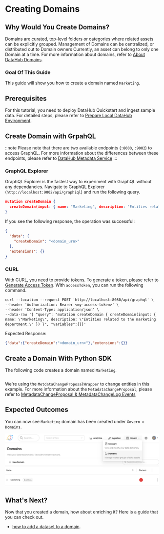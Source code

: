 # Creating Domains

## Why Would You Create Domains? 
Domains are curated, top-level folders or categories where related assets can be explicitly grouped. Management of Domains can be centralized, or distributed out to Domain owners Currently, an asset can belong to only one Domain at a time.
For more information about domains, refer to [About DataHub Domains](/docs/domains.md).

### Goal Of This Guide
This guide will show you how to create a domain named `Marketing`.

## Prerequisites
For this tutorial, you need to deploy DataHub Quickstart and ingest sample data. 
For detailed steps, please refer to [Prepare Local DataHub Environment](/docs/api/tutorials/references/prepare-datahub.md).

## Create Domain with GrpahQL

::note
Please note that there are two available endpoints (`:8000`, `:9002`) to access GraphQL.
For more information about the differences between these endpoints, please refer to [DataHub Metadata Service](../../../metadata-service/README.md#graphql-api)
:::

### GraphQL Explorer
GraphQL Explorer is the fastest way to experiment with GraphQL without any dependancies. 
Navigate to GraphQL Explorer (`http://localhost:9002/api/graphiql`) and run the following query.

```json
mutation createDomain {
  createDomain(input: { name: "Marketing", description: "Entities related to the marketing department" })
}
```
If you see the following response, the operation was successful:
```json
{
  "data": {
    "createDomain": "<domain_urn>"
  },
  "extensions": {}
}
```

### CURL

With CURL, you need to provide tokens. To generate a token, please refer to [Generate Access Token](/docs/api/tutorials/references/generate-access-token.md). 
With `accessToken`, you can run the following command.

```shell
curl --location --request POST 'http://localhost:8080/api/graphql' \
--header 'Authorization: Bearer <my-access-token>' \
--header 'Content-Type: application/json' \
--data-raw '{ "query": "mutation createDomain { createDomain(input: { name: \"Marketing\", description: \"Entities related to the marketing department.\" }) }", "variables":{}}'
```
Expected Response:
```json
{"data":{"createDomain":"<domain_urn>"},"extensions":{}}
```

## Create a Domain With Python SDK

The following code creates a domain named `Marketing`.
```python
```

We're using the `MetdataChangeProposalWrapper` to change entities in this example.
For more information about the `MetadataChangeProposal`, please refer to [MetadataChangeProposal & MetadataChangeLog Events](/docs/advanced/mcp-mcl.md)


## Expected Outcomes
You can now see `Marketing` domain has been created under `Govern > Domains`.

![domain-created](../../imgs/apis/tutorials/domain-created.png)

## What's Next?

Now that you created a domain, how about enriching it? Here is a guide that you can check out. 

* [how to add a dataset to a domain](/docs/api/tutorials/adding-domain.md).



